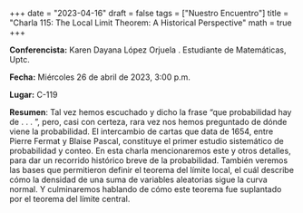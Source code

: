 +++
date  = "2023-04-16"
draft = false
tags  = ["Nuestro Encuentro"]
title = "Charla 115: The Local Limit Theorem: A Historical Perspective"
math  = true
+++


**Conferencista:**  Karen Dayana López Orjuela . Estudiante de Matemáticas, Uptc.

**Fecha:** Miércoles 26 de abril de 2023, 3:00 p.m.

**Lugar:** C-119

**Resumen**: Tal vez hemos escuchado y dicho la frase “que probabilidad hay de . . . ”, pero, casi con certeza, rara vez nos hemos preguntado de dónde viene la probabilidad. El intercambio de cartas que data de 1654, entre Pierre Fermat y Blaise Pascal, constituye el primer estudio sistemático de probabilidad y conteo. En esta charla mencionaremos este y otros detalles, para dar un recorrido histórico breve de la probabilidad. También veremos las bases que permitieron definir el teorema del límite local, el cuál describe cómo la densidad de una suma de variables aleatorias sigue la curva normal. Y culminaremos hablando de cómo este teorema fue suplantado por el teorema del límite central.
